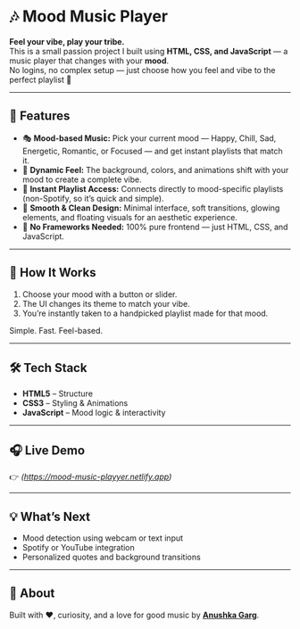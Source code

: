 # 🎶 Mood Music Player  

**Feel your vibe, play your tribe.**  
This is a small passion project I built using **HTML, CSS, and JavaScript** — a music player that changes with your **mood**.  
No logins, no complex setup — just choose how you feel and vibe to the perfect playlist 💫  

---

## 🌈 Features  
- 🎭 **Mood-based Music:** Pick your current mood — Happy, Chill, Sad, Energetic, Romantic, or Focused — and get instant playlists that match it.  
- 💫 **Dynamic Feel:** The background, colors, and animations shift with your mood to create a complete vibe.  
- 🔗 **Instant Playlist Access:** Connects directly to mood-specific playlists (non-Spotify, so it’s quick and simple).  
- 🎨 **Smooth & Clean Design:** Minimal interface, soft transitions, glowing elements, and floating visuals for an aesthetic experience.  
- 🧠 **No Frameworks Needed:** 100% pure frontend — just HTML, CSS, and JavaScript.  

---

## 🚀 How It Works  
1. Choose your mood with a button or slider.  
2. The UI changes its theme to match your vibe.  
3. You’re instantly taken to a handpicked playlist made for that mood.  

Simple. Fast. Feel-based.  

---

## 🛠️ Tech Stack  
- **HTML5** – Structure  
- **CSS3** – Styling & Animations  
- **JavaScript** – Mood logic & interactivity  

---

## 🎧 Live Demo  
👉 *(https://mood-music-playyer.netlify.app)*  

---

## 💡 What’s Next  
- Mood detection using webcam or text input  
- Spotify or YouTube integration  
- Personalized quotes and background transitions  

---

## 💬 About  
Built with ❤️, curiosity, and a love for good music by **[Anushka Garg](https://github.com/anushka5478)**.  
